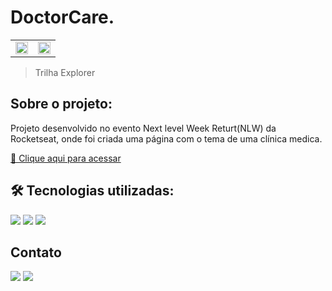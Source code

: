 # DoctorCare.
<table>
  <tr>
    <td align="center"><img  width="100%" src="https://user-images.githubusercontent.com/105132452/191047763-5c4b2091-b19e-4ac4-8119-112fb1c1d210.png" alt=""></td>
    <td align="center"> <img  width="100%" src="https://user-images.githubusercontent.com/105132452/191039783-f0cf6638-d6a5-4703-bf78-11e9fdd743c2.png" alt=""></td>
  </tr>
</table>

> Trilha Explorer

## Sobre o projeto:

Projeto desenvolvido no evento Next level Week Returt(NLW) da Rocketseat, onde foi criada uma página com o tema de uma clínica medica. 

[🔗 Clique aqui para acessar](https://andersonrodrigs.github.io/NLW-Return/)

## 🛠 Tecnologias utilizadas:

<div display="block">
<img src="https://img.shields.io/badge/HTML5-E34F26?style=for-the-badge&logo=html5&logoColor=white">
<img src="https://img.shields.io/badge/CSS3-1572B6?style=for-the-badge&logo=css3&logoColor=white">
<img src="https://img.shields.io/badge/JavaScript-F7DF1E?style=for-the-badge&logo=javascript&logoColor=black">
</div>

<!--# Autor:-->

## Contato

<a href="https://www.linkedin.com/in/anderson-r-souza" target="_blank"><img src="https://img.shields.io/badge/-LinkedIn-%230077B5?style=for-the-badge&logo=linkedin&logoColor=white" target="_blank"></a>
<a href = "mailto:anderson.rodriguesouz@gmail.com"><img src="https://img.shields.io/badge/-Gmail-%23333?style=for-the-badge&logo=gmail&logoColor=white" target="_blank"></a>
